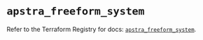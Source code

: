 # `apstra_freeform_system`

Refer to the Terraform Registry for docs: [`apstra_freeform_system`](https://registry.terraform.io/providers/juniper/apstra/0.94.0/docs/resources/freeform_system).
